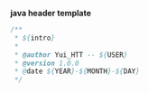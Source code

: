 

**java header template**

```java
/**
 * ${intro}
 *
 * @author Yui_HTT -- ${USER}
 * @version 1.0.0 
 * @date ${YEAR}-${MONTH}-${DAY}
 */
```

